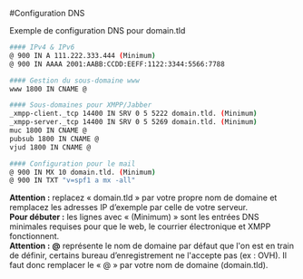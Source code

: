 #Configuration DNS

Exemple de configuration DNS pour domain.tld

```bash
#### IPv4 & IPv6
@ 900 IN A 111.222.333.444 (Minimum)
@ 900 IN AAAA 2001:AABB:CCDD:EEFF:1122:3344:5566:7788

#### Gestion du sous-domaine www
www 1800 IN CNAME @

#### Sous-domaines pour XMPP/Jabber
_xmpp-client._tcp 14400 IN SRV 0 5 5222 domain.tld. (Minimum)
_xmpp-server._tcp 14400 IN SRV 0 5 5269 domain.tld. (Minimum)
muc 1800 IN CNAME @
pubsub 1800 IN CNAME @
vjud 1800 IN CNAME @

#### Configuration pour le mail
@ 900 IN MX 10 domain.tld. (Minimum)
@ 900 IN TXT "v=spf1 a mx -all"
```

<div class="alert alert-warning"><b>Attention :</b> replacez « domain.tld » par votre propre nom de domaine et remplacez les adresses IP d’exemple par celle de votre serveur.</div>


<div class="alert alert-warning"><b>Pour débuter :</b> les lignes avec « (Minimum) » sont les entrées DNS minimales requises pour que le web, le courrier électronique et XMPP fonctionnent.</div>

<div class="alert alert-warning"><b>Attention :</b> <b>@</b> représente le nom de domaine par défaut que l'on est en train de définir, certains bureau d’enregistrement ne l'accepte pas (ex : OVH). Il faut donc remplacer le « @ » par votre nom de domaine (domain.tld).</div>
